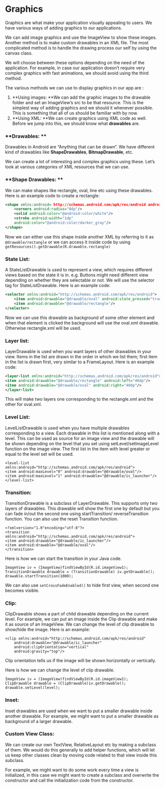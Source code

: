 # **Graphics**

Graphics are what make your application visually appealing to users. We have various ways of adding graphics to our applications.

We can add image graphics and use the ImageView to show these images.
Another method is to make custom drawables in an XML file. The most complicated method is to handle the drawing process our self by using the canvas class.

We will choose between these options depending on the need of the application.
For example, in case our application doesn’t require very complex graphics with fast animations, we should avoid using the third method.

The various methods we can use to display graphics in our app are :

1. **Using images: **We can add the graphic images to the drawable folder and set an ImageView’s src to be that resource. This is the simplest way of adding graphics and we should it whenever possible.
   This is something that all of us should be familiar with by now.
2. **Using XML: **We can create graphics using XML code as well. Before we jump into this, we should know what **drawables** are.

### **Drawables: **

Drawables in Android are “Anything that can be drawn”.
We have different kind of drawables like **ShapeDrawables**, **BitmapDrawable**, etc.

We can create a lot of interesting and complex graphics using these. Let’s look at various categories of XML resources that we can use.

### **Shape Drawables: **

We can make shapes like rectangle, oval, line etc using these drawables.
Here is an example code to create a rectangle:

```xml
<shape xmlns:android= http://schemas.android.com/apk/res/android android:shape="rectangle">
    <corners android:radius="0dp"/>
    <solid android:color="@android:color/white"/>
    <stroke android:width="1dp"
    android:color="@android:color/darker_gray"/>
</shape>
```

Now we can either use this shape inside another XML by referring to it as `@drawable/rectangle` or we can access it inside code by using `getResources().getDrawable(R.drawable.rectangle)`

### **State List:**

A StateListDrawable is used to represent a view, which requires different views based on the state it is in. e.g. Buttons might need different view depending on whether they are selectable or not. We will use the selector tag for StateListDrawable. Here is an example code:

```xml
<selector xmlns:android="http://schemas.android.com/apk/res/android">
    <item android:drawable="@drawable/oval" android:state_pressed="true"/>
    <item android:drawable="@drawable/rectangle"/>
</selector>
```

Now we can use this drawable as background of some other element and when that element is clicked the background will use the oval.xml drawable. Otherwise rectangle.xml will be used.

### **Layer list:**

LayerDrawable is used when you want layers of other drawables in your view.
Items in the list are drawn in the order in which we list them; first item in the list is drawn first, very similar to a FrameLayout. Here is an example code:

```xml
<layer-list xmlns:android="http://schemas.android.com/apk/res/android">
<item android:drawable="@drawable/rectangle" android:left="40dp"/>
<item android:drawable="@drawable/oval" android:right="40dp"/>
</layer-list>
```

This will make two layers one corresponding to the rectangle.xml and the other for oval.xml.

### **Level List:**

LevelListDrawable is used when you have multiple drawables corresponding to a view.
Each drawable in this list is mentioned along with a level. This can be used as source for an image view and the drawable will be shown depending on the level that you set using setLevel/setImageLevel function on the image view. The first list in the item with level greater or equal to the level set will be used.

```
<level-list xmlns:android="http://schemas.android.com/apk/res/android">
<item android:maxLevel="0" android:drawable="@drawable/oval"/>
<item android:maxLevel="1" android:drawable="@drawable/ic_launcher"/>
</level-list>
```

### **Transition:**

TransitionDrawable is a subclass of LayerDrawable. This supports only two layers of drawables. This drawable will show the first one by default but you can fade in/out the second one using startTransition/ reverseTransition function. You can also use the reset Transition function.

```
<?xmlversion="1.0"encoding="utf-8"?>
<transition xmlns:android="http://schemas.android.com/apk/res/android">
<item android:drawable="@drawable/ic_launcher"/>
<item android:drawable="@drawable/oval"/>
</transition>
```

Here is how we can start the transition in your Java code.

```
ImageView iv = (ImageView)findViewById(R.id.imageView1);
TransitionDrawable drawable = (TransitionDrawable) iv.getDrawable();
drawable.startTransition(1000);
```

We can also use `setCrossFadeEnabled()` to hide first view, when second one becomes visible.

### **Clip:**

ClipDrawable shows a part of child drawable depending on the current level.
For example, we can put an image inside the Clip drawable and make it as source of an ImageView.
We can change the level of clip drawable to show/hide the image. Here is an example:

```
<clip xmlns:android="http://schemas.android.com/apk/res/android"
    android:drawable="@drawable/ic_launcher"
    android:clipOrientation="vertical"
    android:gravity="top"/>
```

Clip orientation tells us if the image will be shown horizontally or vertically.

Here is how we can change the level of clip drawable.

```
ImageView iv = (ImageView)findViewById(R.id.imageView1);
ClipDrawable drawable = (ClipDrawable)iv.getDrawable();
drawable.setLevel(level);
```

### **Inset:**

Inset drawables are used when we want to put a smaller drawable inside another drawable. For example, we might want to put a smaller drawable as background of a larger drawable.

### **Custom View Class:**

We can create our own TextView, RelativeLayout etc by making a subclass of them.
We would do this generally to add helper functions, which will let us keep other classes clean by moving code related to that view inside this subclass.

For example, we might want to do some work every time a view is initialized, in this case we might want to create a subclass and overwrite the constructor and call the initialization code from the constructor.
